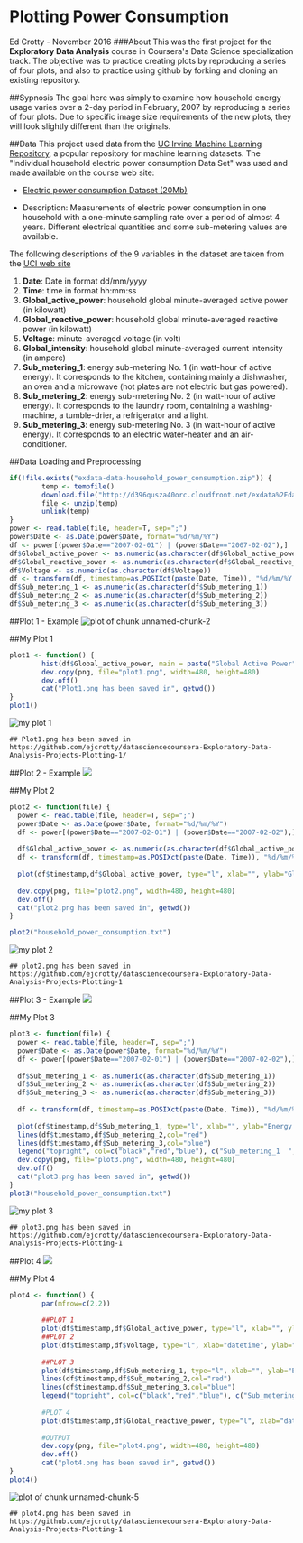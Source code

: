 # Plotting Power Consumption
Ed Crotty - November 2016
###About
This was the first project for the **Exploratory Data Analysis** course in Coursera's Data Science specialization track. The objective was to practice creating plots by reproducing a series of four plots, and also to practice using github by forking and cloning an existing repository.

##Sypnosis
The goal here was simply to examine how household energy usage varies over a 2-day period in February, 2007 by reproducing a series of four plots. Due to specific image size requirements of the new plots, they will look slightly different than the originals. 

##Data
This project used data from the [UC Irvine Machine Learning Repository](http://archive.ics.uci.edu/ml/), a popular repository for machine learning datasets. The "Individual household electric power consumption Data Set" was used and made available on the course web site:

* [Electric power consumption Dataset (20Mb)](https://d396qusza40orc.cloudfront.net/exdata%2Fdata%2Fhousehold_power_consumption.zip)

* Description: Measurements of electric power consumption in
one household with a one-minute sampling rate over a period of almost
4 years. Different electrical quantities and some sub-metering values
are available.

The following descriptions of the 9 variables in the dataset are taken
from the [UCI web site](https://archive.ics.uci.edu/ml/datasets/Individual+household+electric+power+consumption)

<ol>
<li><b>Date</b>: Date in format dd/mm/yyyy </li>
<li><b>Time</b>: time in format hh:mm:ss </li>
<li><b>Global_active_power</b>: household global minute-averaged active power (in kilowatt) </li>
<li><b>Global_reactive_power</b>: household global minute-averaged reactive power (in kilowatt) </li>
<li><b>Voltage</b>: minute-averaged voltage (in volt) </li>
<li><b>Global_intensity</b>: household global minute-averaged current intensity (in ampere) </li>
<li><b>Sub_metering_1</b>: energy sub-metering No. 1 (in watt-hour of active energy). It corresponds to the kitchen, containing mainly a dishwasher, an oven and a microwave (hot plates are not electric but gas powered). </li>
<li><b>Sub_metering_2</b>: energy sub-metering No. 2 (in watt-hour of active energy). It corresponds to the laundry room, containing a washing-machine, a tumble-drier, a refrigerator and a light. </li>
<li><b>Sub_metering_3</b>: energy sub-metering No. 3 (in watt-hour of active energy). It corresponds to an electric water-heater and an air-conditioner.</li>
</ol>

##Data Loading and Preprocessing

```r
if(!file.exists("exdata-data-household_power_consumption.zip")) {
        temp <- tempfile()
        download.file("http://d396qusza40orc.cloudfront.net/exdata%2Fdata%2Fhousehold_power_consumption.zip",temp)
        file <- unzip(temp)
        unlink(temp)
}
power <- read.table(file, header=T, sep=";")
power$Date <- as.Date(power$Date, format="%d/%m/%Y")
df <- power[(power$Date=="2007-02-01") | (power$Date=="2007-02-02"),]
df$Global_active_power <- as.numeric(as.character(df$Global_active_power))
df$Global_reactive_power <- as.numeric(as.character(df$Global_reactive_power))
df$Voltage <- as.numeric(as.character(df$Voltage))
df <- transform(df, timestamp=as.POSIXct(paste(Date, Time)), "%d/%m/%Y %H:%M:%S")
df$Sub_metering_1 <- as.numeric(as.character(df$Sub_metering_1))
df$Sub_metering_2 <- as.numeric(as.character(df$Sub_metering_2))
df$Sub_metering_3 <- as.numeric(as.character(df$Sub_metering_3))
```
##Plot 1 - Example
![plot of chunk unnamed-chunk-2](https://raw.githubusercontent.com/rdpeng/ExData_Plotting1/master/figure/unnamed-chunk-2.png)

##My Plot 1

```r
plot1 <- function() {
        hist(df$Global_active_power, main = paste("Global Active Power"), col="red", xlab="Global Active Power (kilowatts)")
        dev.copy(png, file="plot1.png", width=480, height=480)
        dev.off()
        cat("Plot1.png has been saved in", getwd())
}
plot1()
```

![my plot 1 ](./plot1.png) 


```
## Plot1.png has been saved in https://github.com/ejcrotty/datasciencecoursera-Exploratory-Data-Analysis-Projects-Plotting-1/
```
##Plot 2 - Example
<img src="https://raw.githubusercontent.com/rdpeng/ExData_Plotting1/master/figure/unnamed-chunk-3.png"/>

##My Plot 2

```r
plot2 <- function(file) {
  power <- read.table(file, header=T, sep=";")
  power$Date <- as.Date(power$Date, format="%d/%m/%Y")
  df <- power[(power$Date=="2007-02-01") | (power$Date=="2007-02-02"),]
  
  df$Global_active_power <- as.numeric(as.character(df$Global_active_power))
  df <- transform(df, timestamp=as.POSIXct(paste(Date, Time)), "%d/%m/%Y %H:%M:%S")
  
  plot(df$timestamp,df$Global_active_power, type="l", xlab="", ylab="Global Active Power (kilowatts)")
  
  dev.copy(png, file="plot2.png", width=480, height=480)
  dev.off()
  cat("plot2.png has been saved in", getwd())
}

plot2("household_power_consumption.txt")
```

![my plot 2 ](./plot2.png) 

```
## plot2.png has been saved in https://github.com/ejcrotty/datasciencecoursera-Exploratory-Data-Analysis-Projects-Plotting-1
```
##Plot 3 - Example
<img src="https://raw.githubusercontent.com/rdpeng/ExData_Plotting1/master/figure/unnamed-chunk-4.png"/>

##My Plot 3

```r
plot3 <- function(file) {
  power <- read.table(file, header=T, sep=";")
  power$Date <- as.Date(power$Date, format="%d/%m/%Y")
  df <- power[(power$Date=="2007-02-01") | (power$Date=="2007-02-02"),]
  
  df$Sub_metering_1 <- as.numeric(as.character(df$Sub_metering_1))
  df$Sub_metering_2 <- as.numeric(as.character(df$Sub_metering_2))
  df$Sub_metering_3 <- as.numeric(as.character(df$Sub_metering_3))
  
  df <- transform(df, timestamp=as.POSIXct(paste(Date, Time)), "%d/%m/%Y %H:%M:%S")
  
  plot(df$timestamp,df$Sub_metering_1, type="l", xlab="", ylab="Energy sub metering")
  lines(df$timestamp,df$Sub_metering_2,col="red")
  lines(df$timestamp,df$Sub_metering_3,col="blue")
  legend("topright", col=c("black","red","blue"), c("Sub_metering_1  ","Sub_metering_2  ", "Sub_metering_3  "),lty=c(1,1), lwd=c(1,1))
  dev.copy(png, file="plot3.png", width=480, height=480)
  dev.off()
  cat("plot3.png has been saved in", getwd())
}
plot3("household_power_consumption.txt")
```

![my plot 3 ](./plot3.png) 

```
## plot3.png has been saved in  https://github.com/ejcrotty/datasciencecoursera-Exploratory-Data-Analysis-Projects-Plotting-1
```

##Plot 4
<img src="https://raw.githubusercontent.com/rdpeng/ExData_Plotting1/master/figure/unnamed-chunk-5.png"/>

##My Plot 4

```r
plot4 <- function() {
        par(mfrow=c(2,2))
        
        ##PLOT 1
        plot(df$timestamp,df$Global_active_power, type="l", xlab="", ylab="Global Active Power")
        ##PLOT 2
        plot(df$timestamp,df$Voltage, type="l", xlab="datetime", ylab="Voltage")
        
        ##PLOT 3
        plot(df$timestamp,df$Sub_metering_1, type="l", xlab="", ylab="Energy sub metering")
        lines(df$timestamp,df$Sub_metering_2,col="red")
        lines(df$timestamp,df$Sub_metering_3,col="blue")
        legend("topright", col=c("black","red","blue"), c("Sub_metering_1  ","Sub_metering_2  ", "Sub_metering_3  "),lty=c(1,1), bty="n", cex=.5) #bty removes the box, cex shrinks the text, spacing added after labels so it renders correctly
        
        #PLOT 4
        plot(df$timestamp,df$Global_reactive_power, type="l", xlab="datetime", ylab="Global_reactive_power")
        
        #OUTPUT
        dev.copy(png, file="plot4.png", width=480, height=480)
        dev.off()
        cat("plot4.png has been saved in", getwd())
}
plot4()
```

![plot of chunk unnamed-chunk-5](./Plotting_1_files/figure-html/unnamed-chunk-5.png) 

```
## plot4.png has been saved in https://github.com/ejcrotty/datasciencecoursera-Exploratory-Data-Analysis-Projects-Plotting-1
```

